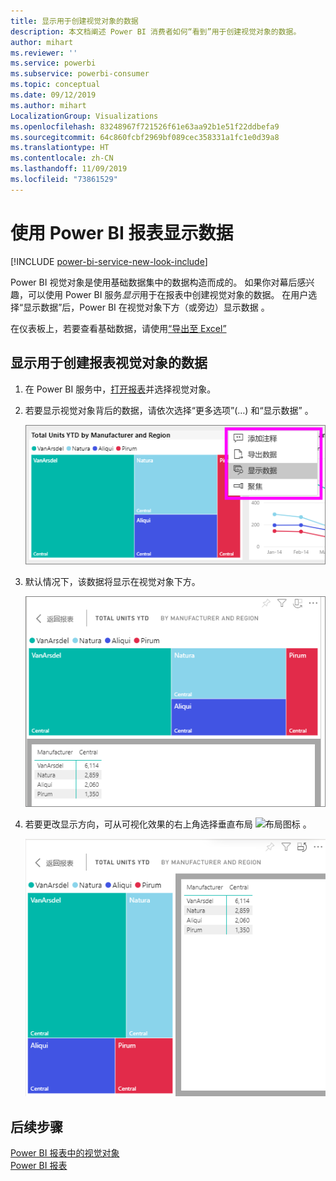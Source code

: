 ```yaml
---
title: 显示用于创建视觉对象的数据
description: 本文档阐述 Power BI 消费者如何“看到”用于创建视觉对象的数据。
author: mihart
ms.reviewer: ''
ms.service: powerbi
ms.subservice: powerbi-consumer
ms.topic: conceptual
ms.date: 09/12/2019
ms.author: mihart
LocalizationGroup: Visualizations
ms.openlocfilehash: 83248967f721526f61e63aa92b1e51f22ddbefa9
ms.sourcegitcommit: 64c860fcbf2969bf089cec358331a1fc1e0d39a8
ms.translationtype: HT
ms.contentlocale: zh-CN
ms.lasthandoff: 11/09/2019
ms.locfileid: "73861529"
---
```

# <a name="show-data-with-power-bi-reports"></a>使用 Power BI 报表显示数据

[!INCLUDE [power-bi-service-new-look-include](../includes/power-bi-service-new-look-include.md)]

Power BI 视觉对象是使用基础数据集中的数据构造而成的。 如果你对幕后感兴趣，可以使用 Power BI 服务*显示*用于在报表中创建视觉对象的数据。 在用户选择“显示数据”后，Power BI 在视觉对象下方（或旁边）显示数据  。

在仪表板上，若要查看基础数据，请使用[“导出至 Excel”](end-user-export.md)

## <a name="show-the-data-being-used-to-create-a-report-visual"></a>显示用于创建报表视觉对象的数据
1. 在 Power BI 服务中，[打开报表](end-user-report-open.md)并选择视觉对象。  
2. 若要显示视觉对象背后的数据，请依次选择“更多选项”(…) 和“显示数据”   。
   
   ![选择“显示数据”](./media/end-user-show-data/power-bi-explore-show-data-newer.png)
3. 默认情况下，该数据将显示在视觉对象下方。
   
   ![垂直显示视觉对象和数据](./media/end-user-show-data/power-bi-show-data-new.png)

4. 若要更改显示方向，可从可视化效果的右上角选择垂直布局 ![布局图标](media/end-user-show-data/power-bi-vertical-icon-new.png) 。
   
   ![水平显示视觉对象和数据](./media/end-user-show-data/power-bi-show-data-rotate.png)

## <a name="next-steps"></a>后续步骤
[Power BI 报表中的视觉对象](../visuals/power-bi-report-visualizations.md)    
[Power BI 报表](end-user-reports.md)    
